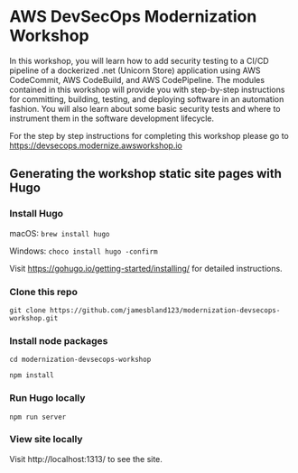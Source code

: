 

# AWS DevSecOps Modernization Workshop

In this workshop, you will learn how to add security testing to a CI/CD pipeline of a dockerized .net (Unicorn Store) application using AWS CodeCommit, AWS CodeBuild, and AWS CodePipeline. The modules contained in this workshop will provide you with step-by-step instructions for committing, building, testing, and deploying software in an automation fashion. You will also learn about some basic security tests and where to instrument them in the software development lifecycle. 

For the step by step instructions for completing this workshop please go to https://devsecops.modernize.awsworkshop.io

## Generating the workshop static site pages with Hugo

### Install Hugo

macOS: `brew install hugo`

Windows: `choco install hugo -confirm`

Visit https://gohugo.io/getting-started/installing/ for detailed instructions.


### Clone this repo

`git clone https://github.com/jamesbland123/modernization-devsecops-workshop.git`

### Install node packages

`cd modernization-devsecops-workshop`

`npm install`

### Run Hugo locally

`npm run server`

### View site locally

Visit http://localhost:1313/ to see the site.